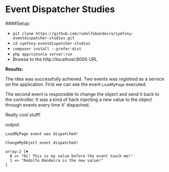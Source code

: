 Event Dispatcher Studies
==============

####Setup:
- `git clone https://github.com/rodolfobandeira/symfony-eventdispatcher-studies.git`
- `cd symfony-eventdispatcher-studies`
- `composer install --prefer-dist`
- `php app/console server:run`
- Browse to the http://localhost:8000 URL


**Results:**

The idea was successfully achieved. Two events was registred as a service on the application. 
First we can see the event `LoadMyPage` executed.

The second event is responsible to change the object and send it back to the controller. It was a 
kind of hack injecting a new value to the object through events every time it' dispached. 

Really cool stuff!


output:

```
LoadMyPage event was dispatched!

ChangeMyObject event dispatched!

array:2 [▼
  0 => "Hi! This is my value before the event touch me!"
  1 => "Rodolfo Bandeira is the new value!"
]
```
